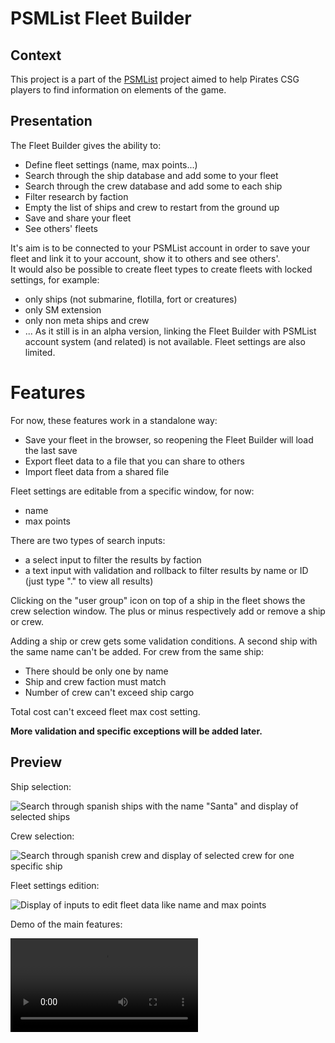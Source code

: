 # PSMList Fleet Builder

## Context

This project is a part of the [PSMList](https://www.psmlist.com/public/) project aimed to help Pirates CSG players to find information on elements of the game.

## Presentation

The Fleet Builder gives the ability to:
 * Define fleet settings (name, max points...)
 * Search through the ship database and add some to your fleet
 * Search through the crew database and add some to each ship
 * Filter research by faction
 * Empty the list of ships and crew to restart from the ground up
 * Save and share your fleet
 * See others' fleets

It's aim is to be connected to your PSMList account in order to save your fleet and link it to your account, show it to others and see others'.<br />
It would also be possible to create fleet types to create fleets with locked settings, for example:
 * only ships (not submarine, flotilla, fort or creatures)
 * only SM extension
 * only non meta ships and crew
 * ...
As it still is in an alpha version, linking the Fleet Builder with PSMList account system (and related) is not available. Fleet settings are also limited.

# Features

For now, these features work in a standalone way:
 * Save your fleet in the browser, so reopening the Fleet Builder will load the last save
 * Export fleet data to a file that you can share to others 
 * Import fleet data from a shared file

Fleet settings are editable from a specific window, for now:
 * name
 * max points

There are two types of search inputs:
 * a select input to filter the results by faction
 * a text input with validation and rollback to filter results by name or ID (just type "." to view all results)

Clicking on the "user group" icon on top of a ship in the fleet shows the crew selection window.
The plus or minus respectively add or remove a ship or crew.

Adding a ship or crew gets some validation conditions.
A second ship with the same name can't be added.
For crew from the same ship:
 * There should be only one by name
 * Ship and crew faction must match
 * Number of crew can't exceed ship cargo

Total cost can't exceed fleet max cost setting.

**More validation and specific exceptions will be added later.**

## Preview

Ship selection:

![Search through spanish ships with the name "Santa" and display of selected ships](https://cdn.discordapp.com/attachments/848669194508566629/1037138055649308704/unknown.png)

Crew selection:

![Search through spanish crew and display of selected crew for one specific ship](https://media.discordapp.net/attachments/848669194508566629/1037138055649308704/unknown.png)

Fleet settings edition:

![Display of inputs to edit fleet data like name and max points](https://cdn.discordapp.com/attachments/848669194508566629/1037138884036923412/unknown.png)

Demo of the main features:

<video src="https://cdn.discordapp.com/attachments/812021803497029662/1037136213536161863/2022-11-01_23-38-26.mov" controls="" allowfullscreen=""></video>
